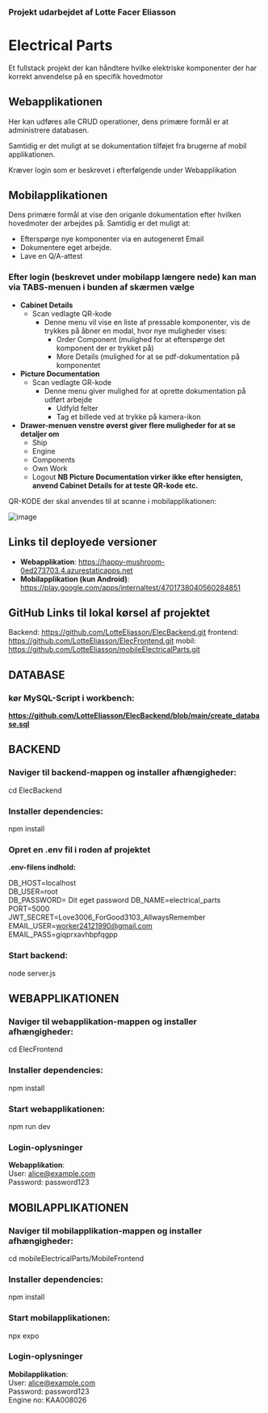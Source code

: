 ### Projekt udarbejdet af Lotte Facer Eliasson

# Electrical Parts
Et fullstack projekt der kan håndtere hvilke elektriske komponenter der har korrekt anvendelse på en specifik hovedmotor

## Webapplikationen
Her kan udføres alle CRUD operationer, dens primære formål er at administrere databasen.

Samtidig er det muligt at se dokumentation tilføjet fra brugerne af mobil applikationen.

Kræver login som er beskrevet i efterfølgende under Webapplikation

## Mobilapplikationen
Dens primære formål at vise den origanle dokumentation efter hvilken hovedmoter der arbejdes på.
Samtidig er det muligt at: 
  - Efterspørge nye komponenter via en autogeneret Email
  - Dokumentere eget arbejde.
  - Lave en Q/A-attest

### Efter login (beskrevet under mobilapp længere nede) kan man via TABS-menuen i bunden af skærmen vælge 
- **Cabinet Details**
  - Scan vedlagte QR-kode
    - Denne menu vil vise en liste af pressable komponenter, vis de trykkes på åbner en modal, hvor nye muligheder vises:
      - Order Component (mulighed for at efterspørge det komponent der er trykket på)
      - More Details (mulighed for at se pdf-dokumentation på komponentet
- **Picture Documentation**
  - Scan vedlagte GR-kode
    - Denne menu giver mulighed for at oprette dokumentation på udført arbejde
      - Udfyld felter
      - Tag et billede ved at trykke på kamera-ikon
- **Drawer-menuen venstre øverst giver flere muligheder for at se detaljer om**
  - Ship
  - Engine
  - Components
  - Own Work
  - Logout
**NB Picture Documentation virker ikke efter hensigten, anvend Cabinet Details for at teste QR-kode etc.**

QR-KODE der skal anvendes til at scanne i mobilapplikationen:

![image](https://github.com/user-attachments/assets/fc3b4b7f-48ac-41e7-ac88-fb02ae3c8832)

## Links til deployede versioner
- **Webapplikation**: https://happy-mushroom-0ed273703.4.azurestaticapps.net
- **Mobilapplikation (kun Android)**: https://play.google.com/apps/internaltest/4701738040560284851  


## GitHub Links til lokal kørsel af projektet
Backend: https://github.com/LotteEliasson/ElecBackend.git
frontend: https://github.com/LotteEliasson/ElecFrontend.git
mobil: https://github.com/LotteEliasson/mobileElectricalParts.git

## DATABASE
### kør MySQL-Script i workbench:
**https://github.com/LotteEliasson/ElecBackend/blob/main/create_database.sql**

## BACKEND
### Naviger til backend-mappen og installer afhængigheder:  
cd ElecBackend  
### Installer dependencies:
npm install

### Opret en .env fil i roden af projektet
**.env-filens indhold:**

DB_HOST=localhost  
DB_USER=root  
DB_PASSWORD= Dit eget password 
DB_NAME=electrical_parts  
PORT=5000  
JWT_SECRET=Love3006_ForGood3103_AllwaysRemember  
EMAIL_USER=worker24121990@gmail.com  
EMAIL_PASS=giqprxavhbpfqgpp  

### Start backend:  
node server.js  

## WEBAPPLIKATIONEN
### Naviger til webapplikation-mappen og installer afhængigheder:  
cd ElecFrontend
### Installer dependencies:
npm install

### Start webapplikationen:  
npm run dev  

### Login-oplysninger
**Webapplikation**:  
User: alice@example.com  
Password: password123  


## MOBILAPPLIKATIONEN
### Naviger til mobilapplikation-mappen og installer afhængigheder:  
cd mobileElectricalParts/MobileFrontend  
### Installer dependencies:
npm install  

### Start mobilapplikationen:  
npx expo  

### 

### Login-oplysninger
**Mobilapplikation**:  
User: alice@example.com  
Password: password123  
Engine no: KAA008026 


 
